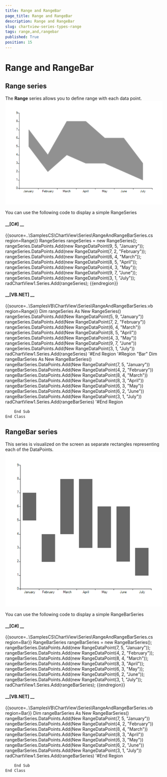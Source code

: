 ```yaml
---
title: Range and RangeBar
page_title: Range and RangeBar
description: Range and RangeBar
slug: chartview-series-types-range
tags: range,and,rangebar
published: True
position: 15
---
```


# Range and RangeBar



## Range series

The __Range__ series allows you to define range with each data point. 
        ![chartview-series-types-range 001](images/chartview-series-types-range001.png)

You can use the following code to display a simple RangeSeries

#### __[C#] __

{{source=..\SamplesCS\ChartView\Series\RangeAndRangeBarSeries.cs region=Range}}
	            RangeSeries rangeSeries = new RangeSeries();
	            rangeSeries.DataPoints.Add(new RangeDataPoint(9, 5, "January"));
	            rangeSeries.DataPoints.Add(new RangeDataPoint(7, 2, "February"));
	            rangeSeries.DataPoints.Add(new RangeDataPoint(6, 4, "March"));
	            rangeSeries.DataPoints.Add(new RangeDataPoint(8, 5, "April"));
	            rangeSeries.DataPoints.Add(new RangeDataPoint(4, 3, "May"));
	            rangeSeries.DataPoints.Add(new RangeDataPoint(9, 7, "June"));
	            rangeSeries.DataPoints.Add(new RangeDataPoint(3, 1, "July"));
	            radChartView1.Series.Add(rangeSeries);
	{{endregion}}



#### __[VB.NET] __

{{source=..\SamplesVB\ChartView\Series\RangeAndRangeBarSeries.vb region=Range}}
	        Dim rangeSeries As New RangeSeries()
	        rangeSeries.DataPoints.Add(New RangeDataPoint(5, 9, "January"))
	        rangeSeries.DataPoints.Add(New RangeDataPoint(7, 2, "February"))
	        rangeSeries.DataPoints.Add(New RangeDataPoint(6, 4, "March"))
	        rangeSeries.DataPoints.Add(New RangeDataPoint(8, 5, "April"))
	        rangeSeries.DataPoints.Add(New RangeDataPoint(4, 3, "May"))
	        rangeSeries.DataPoints.Add(New RangeDataPoint(9, 7, "June"))
	        rangeSeries.DataPoints.Add(New RangeDataPoint(3, 1, "July"))
	        radChartView1.Series.Add(rangeSeries)
	        '#End Region 
	        '#Region "Bar"
	        Dim rangeBarSeries As New RangeBarSeries()
	        rangeBarSeries.DataPoints.Add(New RangeDataPoint(7, 5, "January"))
	        rangeBarSeries.DataPoints.Add(New RangeDataPoint(4, 2, "February"))
	        rangeBarSeries.DataPoints.Add(New RangeDataPoint(8, 4, "March"))
	        rangeBarSeries.DataPoints.Add(New RangeDataPoint(8, 3, "April"))
	        rangeBarSeries.DataPoints.Add(New RangeDataPoint(6, 3, "May"))
	        rangeBarSeries.DataPoints.Add(New RangeDataPoint(6, 2, "June"))
	        rangeBarSeries.DataPoints.Add(New RangeDataPoint(3, 1, "July"))
	        radChartView1.Series.Add(rangeBarSeries)
	        '#End Region
	
	    End Sub
	End Class
	



## RangeBar series

This series is visualized on the screen as separate rectangles representing each of the DataPoints. 
       ![chartview-series-types-range 002](images/chartview-series-types-range002.png)

You can use the following code to display a simple RangeBarSeries

#### __[C#] __

{{source=..\SamplesCS\ChartView\Series\RangeAndRangeBarSeries.cs region=Bar}}
	            RangeBarSeries rangeBarSeries = new RangeBarSeries();
	            rangeBarSeries.DataPoints.Add(new RangeDataPoint(7, 5, "January"));
	            rangeBarSeries.DataPoints.Add(new RangeDataPoint(4, 2, "February"));
	            rangeBarSeries.DataPoints.Add(new RangeDataPoint(8, 4, "March"));
	            rangeBarSeries.DataPoints.Add(new RangeDataPoint(8, 3, "April"));
	            rangeBarSeries.DataPoints.Add(new RangeDataPoint(6, 3, "May"));
	            rangeBarSeries.DataPoints.Add(new RangeDataPoint(6, 2, "June"));
	            rangeBarSeries.DataPoints.Add(new RangeDataPoint(3, 1, "July"));
	            radChartView1.Series.Add(rangeBarSeries);
	{{endregion}}



#### __[VB.NET] __

{{source=..\SamplesVB\ChartView\Series\RangeAndRangeBarSeries.vb region=Bar}}
	        Dim rangeBarSeries As New RangeBarSeries()
	        rangeBarSeries.DataPoints.Add(New RangeDataPoint(7, 5, "January"))
	        rangeBarSeries.DataPoints.Add(New RangeDataPoint(4, 2, "February"))
	        rangeBarSeries.DataPoints.Add(New RangeDataPoint(8, 4, "March"))
	        rangeBarSeries.DataPoints.Add(New RangeDataPoint(8, 3, "April"))
	        rangeBarSeries.DataPoints.Add(New RangeDataPoint(6, 3, "May"))
	        rangeBarSeries.DataPoints.Add(New RangeDataPoint(6, 2, "June"))
	        rangeBarSeries.DataPoints.Add(New RangeDataPoint(3, 1, "July"))
	        radChartView1.Series.Add(rangeBarSeries)
	        '#End Region
	
	    End Sub
	End Class
	


